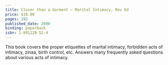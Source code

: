```yaml
---
title: Closer than a Garment – Marital Intimacy, Rev Ed
price: $10.00
pages: 192
published_date: 2000
binding: paperback
isbn: 1-891229-52-4
---
```


This book covers the proper etiquettes of marital intimacy, forbidden acts of intimacy, zinaa, birth control, etc. Answers many frequently asked questions about various acts of intimacy.
